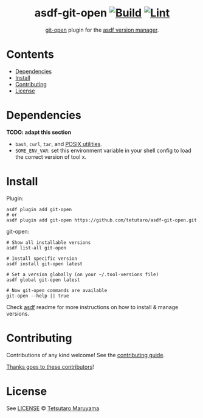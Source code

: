 <div align="center">

# asdf-git-open [![Build](https://github.com/tetutaro/asdf-git-open/actions/workflows/build.yml/badge.svg)](https://github.com/tetutaro/asdf-git-open/actions/workflows/build.yml) [![Lint](https://github.com/tetutaro/asdf-git-open/actions/workflows/lint.yml/badge.svg)](https://github.com/tetutaro/asdf-git-open/actions/workflows/lint.yml)

[git-open](https://github.com/paulirish/git-open) plugin for the [asdf version manager](https://asdf-vm.com).

</div>

# Contents

- [Dependencies](#dependencies)
- [Install](#install)
- [Contributing](#contributing)
- [License](#license)

# Dependencies

**TODO: adapt this section**

- `bash`, `curl`, `tar`, and [POSIX utilities](https://pubs.opengroup.org/onlinepubs/9699919799/idx/utilities.html).
- `SOME_ENV_VAR`: set this environment variable in your shell config to load the correct version of tool x.

# Install

Plugin:

```shell
asdf plugin add git-open
# or
asdf plugin add git-open https://github.com/tetutaro/asdf-git-open.git
```

git-open:

```shell
# Show all installable versions
asdf list-all git-open

# Install specific version
asdf install git-open latest

# Set a version globally (on your ~/.tool-versions file)
asdf global git-open latest

# Now git-open commands are available
git-open --help || true
```

Check [asdf](https://github.com/asdf-vm/asdf) readme for more instructions on how to
install & manage versions.

# Contributing

Contributions of any kind welcome! See the [contributing guide](contributing.md).

[Thanks goes to these contributors](https://github.com/tetutaro/asdf-git-open/graphs/contributors)!

# License

See [LICENSE](LICENSE) © [Tetsutaro Maruyama](https://github.com/tetutaro/)
